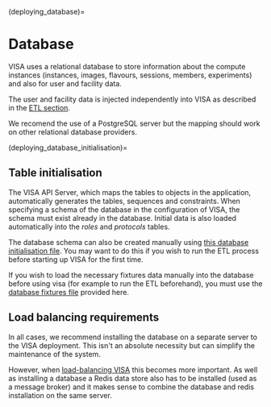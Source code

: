 (deploying_database)=
# Database

VISA uses a relational database to store information about the compute instances (instances, images, flavours, sessions, members, experiments) and also for user and facility data.

The user and facility data is injected independently into VISA as described in the [ETL section](development_etl).

We recomend the use of a PostgreSQL server but the mapping should work on other relational database providers.

(deploying_database_initialisation)=
## Table initialisation

The VISA API Server, which maps the tables to objects in the application, automatically generates the tables, sequences and constraints. When specifying a schema of the database in the configuration of VISA, the schema must exist already in the database. Initial data is also loaded automatically into the *roles* and *protocols* tables.

The database schema can also be created manually using <a href="../_static/files/visa-db-init.sql">this database initialisation file</a>. You may want to do this if you wish to run the ETL process before starting up VISA for the first time.

If you wish to load the necessary fixtures data manually into the database before using visa (for example to run the ETL beforehand), you must use the <a href="../_static/files/visa-db-fixtures.sql">database fixtures file</a> provided here.

## Load balancing requirements

In all cases, we recommend installing the database on a separate server to the VISA deployment. This isn't an absolute necessity but can simplify the maintenance of the system.

However, when [load-balancing VISA](deployment_load_balancing) this becomes more important. As well as installing a database a Redis data store also has to be installed (used as a message broker) and it makes sense to combine the database and redis installation on the same server.


